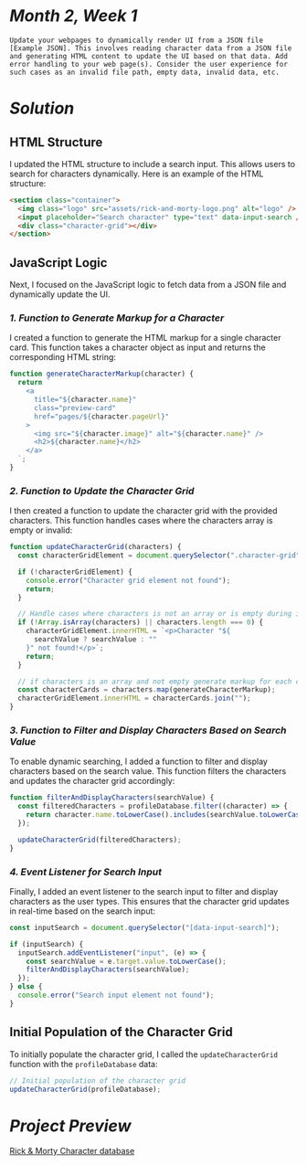 # _Month 2, Week 1_

`Update your webpages to dynamically render UI from a JSON file [Example JSON]. This involves reading character data from a JSON file and generating HTML content to update the UI based on that data. Add error handling to your web page(s). Consider the user experience for such cases as an invalid file path, empty data, invalid data, etc.`

# _Solution_

## HTML Structure
I updated the HTML structure to include a search input. This allows users to search for characters dynamically. Here is an example of the HTML structure:

```html
<section class="container">
  <img class="logo" src="assets/rick-and-morty-logo.png" alt="logo" />
  <input placeholder="Search character" type="text" data-input-search />
  <div class="character-grid"></div>
</section>
```

## JavaScript Logic

Next, I focused on the JavaScript logic to fetch data from a JSON file and dynamically update the UI.

### _1. Function to Generate Markup for a Character_
I created a function to generate the HTML markup for a single character card. This function takes a character object as input and returns the corresponding HTML string:

```javascript
function generateCharacterMarkup(character) {
  return `
    <a
      title="${character.name}"
      class="preview-card"
      href="pages/${character.pageUrl}"
    >
      <img src="${character.image}" alt="${character.name}" />
      <h2>${character.name}</h2>
    </a>
  `;
}
```

### _2. Function to Update the Character Grid_
I then created a function to update the character grid with the provided characters. This function handles cases where the characters array is empty or invalid:

```javascript
function updateCharacterGrid(characters) {
  const characterGridElement = document.querySelector(".character-grid");

  if (!characterGridElement) {
    console.error("Character grid element not found");
    return;
  }

  // Handle cases where characters is not an array or is empty during initial population or search
  if (!Array.isArray(characters) || characters.length === 0) {
    characterGridElement.innerHTML = `<p>Character "${
      searchValue ? searchValue : ""
    }" not found!</p>`;
    return;
  }

  // if characters is an array and not empty generate markup for each character
  const characterCards = characters.map(generateCharacterMarkup);
  characterGridElement.innerHTML = characterCards.join("");
}
```

### _3. Function to Filter and Display Characters Based on Search Value_
To enable dynamic searching, I added a function to filter and display characters based on the search value. This function filters the characters and updates the character grid accordingly:

```javascript
function filterAndDisplayCharacters(searchValue) {
  const filteredCharacters = profileDatabase.filter((character) => {
    return character.name.toLowerCase().includes(searchValue.toLowerCase());
  });

  updateCharacterGrid(filteredCharacters);
}
```

### _4. Event Listener for Search Input_
Finally, I added an event listener to the search input to filter and display characters as the user types. This ensures that the character grid updates in real-time based on the search input:

```javascript
const inputSearch = document.querySelector("[data-input-search]");

if (inputSearch) {
  inputSearch.addEventListener("input", (e) => {
    const searchValue = e.target.value.toLowerCase();
    filterAndDisplayCharacters(searchValue);
  });
} else {
  console.error("Search input element not found");
}
```

## Initial Population of the Character Grid
To initially populate the character grid, I called the `updateCharacterGrid` function with the `profileDatabase` data:

```javascript
// Initial population of the character grid
updateCharacterGrid(profileDatabase);
```

# _Project Preview_

[Rick & Morty Character database](https://github.com/user-attachments/assets/9d927b9f-e289-41b6-b430-d4585760bce1)


